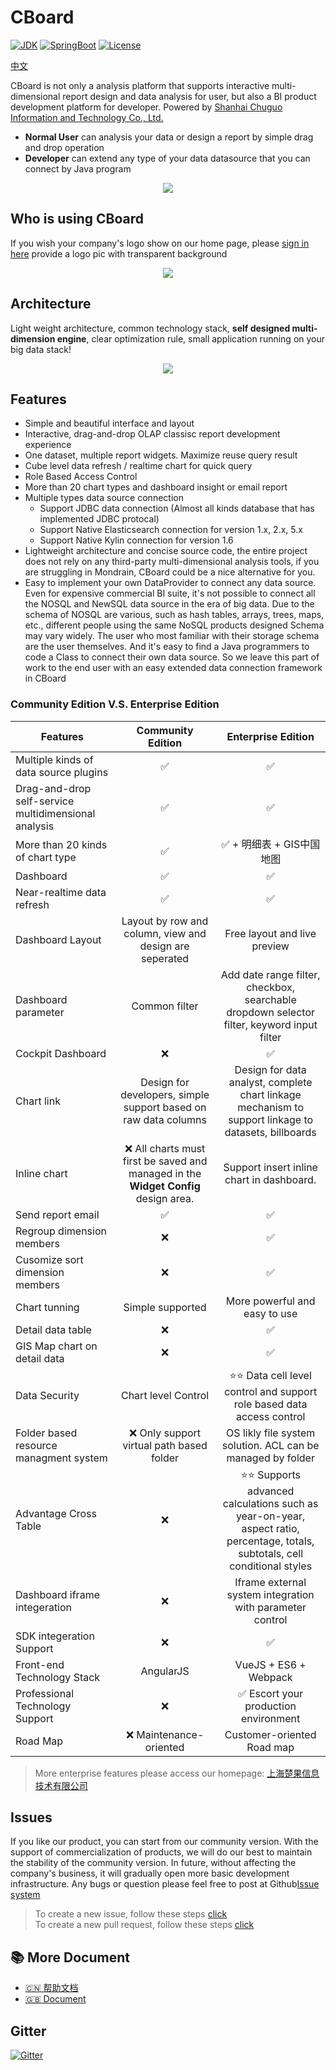 CBoard
============
[![JDK](https://img.shields.io/badge/JDK-1.8+-blue.svg)](https://www.oracle.com/technetwork/java/javase/overview/index.html)
[![SpringBoot](https://img.shields.io/badge/SpringBoot-2.1.x-green.svg)](https://spring.io/projects/spring-boot)
[![License](https://img.shields.io/badge/License-Apache%202-4EB1BA.svg)](https://www.apache.org/licenses/LICENSE-2.0.html)

[中文](Readme_zh.md)  

CBoard is not only a analysis platform that supports interactive multi-dimensional report design and data analysis for user, but also a BI product development platform for developer.
Powered by [Shanhai Chuguo Information and Technology Co., Ltd.](http://www.chuguotech.com/)
- **Normal User** can analysis your data or design a report by simple drag and drop operation
- **Developer** can extend any type of your data datasource that you can connect by Java program

<div style="text-align:center">
  <img class="img-responsive" src="https://user-images.githubusercontent.com/6037522/42865027-ef625120-8a9a-11e8-9982-50630902d263.png"  />
</div>

## Who is using CBoard
If you wish your company's logo show on our home page, please [sign in here](https://github.com/TuiQiao/CBoard/issues/122) provide a logo pic with transparent background
<div style="text-align:center">
  <img class="img-responsive" src="https://user-images.githubusercontent.com/6037522/42865039-fd217ad4-8a9a-11e8-9762-d6ded70dc843.png"  />
</div>

## Architecture
Light weight architecture, common technology stack, **self designed multi-dimension engine**, clear optimization rule, small application running on your big data stack!
<div style="text-align:center">
  <img class="img-responsive" src="https://user-images.githubusercontent.com/6037522/42865071-0c268402-8a9b-11e8-81b3-53fe8020bb17.png"  />
</div>


## Features

* Simple and beautiful interface and layout
* Interactive, drag-and-drop OLAP classisc report development experience
* One dataset, multiple report widgets. Maximize reuse query result
* Cube level data refresh / realtime chart for quick query
* Role Based Access Control
* More than 20 chart types and dashboard insight or email report
* Multiple types data source connection
  * Support JDBC data connection (Almost all kinds database that has implemented JDBC protocal)
  * Support Native Elasticsearch connection for version 1.x, 2.x, 5.x
  * Support Native Kylin connection for version 1.6
* Lightweight architecture and concise source code, the entire project does not rely on any third-party multi-dimensional analysis tools, if you are struggling in Mondrain, CBoard could be a nice alternative for you.
* Easy to implement your own DataProvider to connect any data source. Even for expensive commercial BI suite, it's not possible to connect all the NOSQL and NewSQL data source in the era of big data. Due to the schema of NOSQL are various, such as hash tables, arrays, trees, maps, etc., different people using the same NoSQL products designed Schema may vary widely. The user who most familiar with their storage schema are the user themselves. And it's easy to find a Java programmers to code a Class to connect their own data source. So we leave this part of work to the end user with an easy extended data connection framework in CBoard

### Community Edition V.S. Enterprise Edition

Features | Community Edition | Enterprise Edition
---|:---:|:---:
Multiple kinds of data source plugins | :white_check_mark: | :white_check_mark: 
Drag-and-drop self-service multidimensional analysis |:white_check_mark: | :white_check_mark: 
More than 20 kinds of chart type |:white_check_mark: | :white_check_mark: + 明细表 + GIS中国地图
Dashboard |:white_check_mark: | :white_check_mark: 
Near-realtime data refresh |:white_check_mark: | :white_check_mark: 
Dashboard Layout | Layout by row and column, view and design are seperated | Free layout and live preview
Dashboard parameter | Common filter | Add date range filter, checkbox, searchable dropdown selector filter, keyword input filter
Cockpit Dashboard | :x: | :white_check_mark: 
Chart link | Design for developers, simple support based on raw data columns |Design for data analyst, complete chart linkage mechanism to support linkage to datasets, billboards
Inline chart | :x: All charts must first be saved and managed in the **Widget Config** design area. | Support insert inline chart in dashboard.
Send report email |:white_check_mark: | :white_check_mark: 
Regroup dimension members | :x: | :white_check_mark: 
Cusomize sort dimension members  | :x: | :white_check_mark: 
Chart tunning | Simple supported | More powerful and easy to use
Detail data table | :x: | :white_check_mark: 
GIS Map chart on detail data | :x: | :white_check_mark: 
Data Security | Chart level Control | :star::star: Data cell level control and support role based data access control
Folder based resource managment system | :x: Only support virtual path based folder | OS likly file system solution. ACL can be managed by folder
Advantage Cross Table | :x: | :star::star: Supports advanced calculations such as year-on-year, aspect ratio, percentage, totals, subtotals, cell conditional styles 
Dashboard iframe integeration  | :x: | Iframe external system integration with parameter control 
SDK integeration Support | :x: | :white_check_mark: 
Front-end Technology Stack | AngularJS | VueJS + ES6 + Webpack
Professional Technology Support | :x: | :white_check_mark: Escort your production environment
Road Map | :x: Maintenance-oriented | Customer-oriented Road map 


> More enterprise features please access our homepage: [上海楚果信息技术有限公司](http://www.chuguotech.com/)


## Issues

If you like our product, you can start from our community version. With the support of commercialization of products, we will do our best to maintain the stability of the community version.
In future, without affecting the company's business, it will gradually open more basic development infrastructure.
Any bugs or question please feel free to post at Github[Issue system](https://github.com/TuiQiao/CBoard/issues)

> To create a new issue, follow these steps [click](.github/ISSUE_TEMPLATE/ISSUE_TEMPLATE.md)  
  To create a new pull request, follow these steps [click](.github/ISSUE_TEMPLATE/PULL_REQUEST_TEMPLATE.md)

## :books: More Document
- [:cn: 帮助文档](http://peter_zhang921.gitee.io/cboard_docsify/#/zh-cn/)
- [:uk: Document](https://tuiqiao.github.io/CBoardDoc/#/en-us/)


## Gitter 
[![Gitter](https://badges.gitter.im/tuiqiao_cboard/community.svg)](https://gitter.im/tuiqiao_cboard/community?utm_source=badge&utm_medium=badge&utm_campaign=pr-badge)